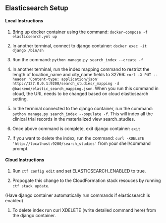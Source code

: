 ## Elasticsearch Setup

#### Local Instructions

1. Bring up docker container using the command: `docker-compose -f elasticsearch.yml up`

1. In another terminal, connect to django container: `docker exec -it django /bin/sh`

1. Run the command: `python manage.py search_index --create -f`

1. In another terminal, run the index mapping command to restrict the length of location_name and city_name fields to 32766: `curl -X PUT --header 'Content-type: application/json' http://127.0.0.1:9200/search_studies/_mapping -d @backend/elastic_search_mapping.json`. When you run this command in cloud, the URL needs to be changed based on cloud elasticsearch setting.

1. In the terminal connected to the django container, run the command: `python manage.py search_index --populate -f`. This will index all the clinical trial records in the materialized view search_studies.

1. Once above command is complete, exit django container: `exit`

1. If you want to delete the index, run the command: `curl -XDELETE 'http://localhost:9200/search_studies'` from your shell/command prompt.


#### Cloud Instructions

1. Run `ctf config edit` and set ELASTICSEARCH_ENABLED to true.

1. Propogate this change to the CloudFormation stack resouces by running `ctf stack update`.

(Have django container automatically run commands if elasticsearch is enabled)

1. To delete index run curl XDELETE (write detailed command here) from the django container.